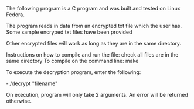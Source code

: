
The following program is a C program and was built and tested on Linux Fedora.

The program reads in data from an encrypted txt file which the user has. 
Some sample encryped txt files have been provided

Other encrypted files will work as long as they are in the same directory.

Instructions on how to compile and run the file:
check all files are in the same directory
To compile on the command line:
	make

To execute the decryption program, enter the following:

  -./decrypt "filename"
  
On execution, program will only take 2 arguments. 
An error will be returned otherwise. 
